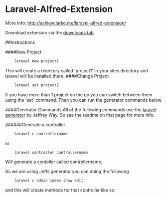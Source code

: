 Laravel-Alfred-Extension
========================

More Info: http://ashleyclarke.me/laravel-alfred-extension/

Download extension via the [downloads tab](https://github.com/clarkeash/Laravel-Alfred-Extension/downloads).

##Instructions

####New Project
```bash
	laravel new project1
```

This will create a directory called 'project1' in your sites directory and laravel will be installed there.
####Change Project
```bash
	laravel set project2
```

If you have more than 1 project on the go you can switch between them using the 'set' command. Then you can run the generator commands below.

####Generator Commands
All of the following commands use the [laravel generator](https://github.com/jeffreyway/laravel-generator) by Jeffrey Way. So see the readme on that page for more info.

######Generate a controller
```bash
	laravel c controllername
```

or

```bash
	laravel controller controllername
```

Will generate a contoller called controllername.

As we are using Jeffs generator you can doing the following

```bash
	laravel c admin index show edit
```

and this will create methods for that controller like so:


<pre>
<?php 

class Admin_Controller extends Base_Controller 
{

	public function action_index()
	{

	}

	public function action_show()
	{

	}

	public function action_edit()
	{

	}

}
</pre>
